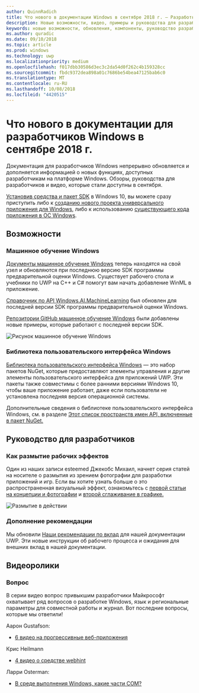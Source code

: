 ```yaml
---
author: QuinnRadich
title: Что нового в документации Windows в сентябре 2018 г. — Разработка приложений UWP
description: Новые возможности, видео, примеры и руководства для разработчиков добавлены в документацию для сентября 2018 разработчиков Windows 10.
keywords: новые возможности, обновления, компоненты, руководство разработчика, Windows 10 сентября
ms.author: quradic
ms.date: 09/10/2018
ms.topic: article
ms.prod: windows
ms.technology: uwp
ms.localizationpriority: medium
ms.openlocfilehash: f017dbb30586d3ec3c2da54d0f262c4b159328cc
ms.sourcegitcommit: fbdc9372dea898a01c7686be54bea47125bab6c0
ms.translationtype: MT
ms.contentlocale: ru-RU
ms.lasthandoff: 10/08/2018
ms.locfileid: "4420515"
---
```

# <a name="whats-new-in-the-windows-developer-docs-in-september-2018"></a>Что нового в документации для разработчиков Windows в сентябре 2018 г.

Документация для разработчиков Windows непрерывно обновляется и дополняется информацией о новых функциях, доступных разработчикам на платформе Windows. Обзоры, руководства для разработчиков и видео, которые стали доступны в сентября.

[Установив средства и пакет SDK](http://go.microsoft.com/fwlink/?LinkId=821431) в Windows 10, вы можете сразу приступить либо к [созданию нового проекта универсального приложения для Windows](../get-started/create-uwp-apps.md), либо к использованию [существующего кода приложения в ОС Windows](../porting/index.md).

## <a name="features"></a>Возможности

### <a name="windows-machine-learning"></a>Машинное обучение Windows

[Документы машинное обучение Windows](https://docs.microsoft.com/windows/ai/) теперь находятся на свой узел и обновляются при последнюю версию SDK программы предварительной оценки Windows. Существует рабочего стола и учебники по UWP на C++ и C# помогут вам начать добавление WinML в приложение.

[Справочник по API Windows.AI.MachineLearning](https://docs.microsoft.com/uwp/api/windows.ai.machinelearning) был обновлен для последней версии SDK программы предварительной оценки Windows.

[Репозитории GitHub машинное обучение Windows](https://github.com/Microsoft/Windows-Machine-Learning) были добавлены новые примеры, которые работают с последней версии SDK.

![Рисунок машинное обучение Windows](images/winml-graphic.png)

### <a name="windows-ui-library"></a>Библиотека пользовательского интерфейса Windows

[Библиотека пользовательского интерфейса Windows](https://aka.ms/winui-docs) — это набор пакетов NuGet, которые предоставляют элементы управления и другие элементы пользовательского интерфейса для приложений UWP. Эти пакеты также совместимы с более ранними версиями Windows 10, чтобы ваше приложение работает, даже если пользователи не установлена последняя версия операционной системы.

Дополнительные сведения о библиотеке пользовательского интерфейса Windows, см. в разделе [Этот список пространств имен API, включенные в пакет NuGet.](https://docs.microsoft.com/uwp/api/overview/winui/)

## <a name="developer-guidance"></a>Руководство для разработчиков

### <a name="how-blur-effects-work"></a>Как размытие рабочих эффектов

Один из наших записи esteemed Джекобс Михаил, начнет серия статей на носителе о размытия из зрением фотографии для разработки приложений и игр. Если вы хотите узнать больше о это распространенная визуальный эффект, ознакомьтесь с [первой статьи на концепции и фотографии](https://medium.com/microsoft-design/science-in-the-system-how-blur-effects-work-8b0590996e09) и [второй сглаживание в графике.](https://medium.com/microsoft-design/science-in-the-system-how-blur-effects-work-part-2-c5589a738515)

![Размытие в действии](images/blur-example.jpg)

### <a name="contributing-guidance"></a>Дополнение рекомендации

Мы обновили [Наши рекомендации по вклад](https://github.com/MicrosoftDocs/windows-uwp/blob/docs/CONTRIBUTING.md) для нашей документации UWP. Эти новые инструкции об рабочего процесса и ожидания для внешних вклад в нашей документации.

## <a name="videos"></a>Видеоролики

### <a name="one-dev-question"></a>Вопрос

В серии видео вопрос привыкшим разработчики Майкрософт охватывает ряд вопросов о разработке Windows, язык и региональные параметры для совместной работы и журнал. Вот последние вопросы, которые мы ответили!

Аарон Gustafson:

* [6 видео на прогрессивные веб-приложения](https://www.youtube.com/playlist?list=PLWs4_NfqMtoyPHoI-CIB71mEq-om6m35I)

Крис Heilmann

* [4 видео о средстве webhint](https://www.youtube.com/watch?v=eXfmxmiA00Y&list=PLWs4_NfqMtow00LM-vgyECAlMDxx84Q2v)

Ларри Osterman:

* [В среде выполнения Windows, какие части COM?](https://youtu.be/_nsMjHqRn1w)